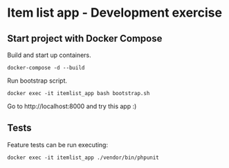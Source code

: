 # Item list app - Development exercise

## Start project with Docker Compose

Build and start up containers.
```
docker-compose -d --build
```

Run bootstrap script.
```
docker exec -it itemlist_app bash bootstrap.sh
```

Go to http://localhost:8000 and try this app :)

## Tests

Feature tests can be run executing:
```
docker exec -it itemlist_app ./vendor/bin/phpunit
```
